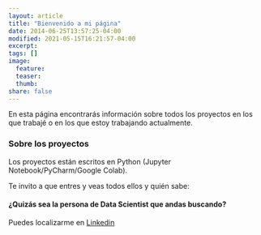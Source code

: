 ```yaml
---
layout: article
title: "Bienvenido a mi página"
date: 2014-06-25T13:57:25-04:00
modified: 2021-05-15T16:21:57-04:00
excerpt:
tags: []
image:
  feature:
  teaser:
  thumb:
share: false
---
```


En esta página encontrarás información sobre todos los proyectos en los que trabajé o en los que estoy trabajando actualmente. 


### Sobre los proyectos

Los proyectos están escritos en Python (Jupyter Notebook/PyCharm/Google Colab). 

Te invito a que entres y veas todos ellos y quién sabe:


#### ¿Quizás sea la persona de Data Scientist que andas buscando?


Puedes localizarme en [Linkedin](https://www.linkedin.com/in/sonia-dosio-revenga-17812245/)
